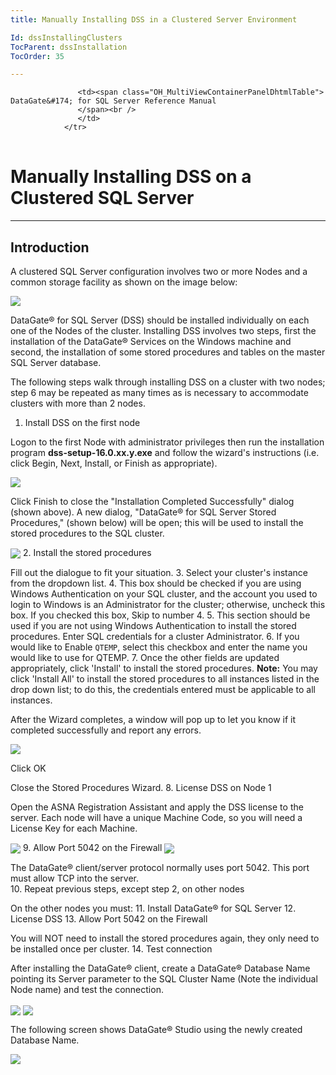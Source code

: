 ```yaml
---
title: Manually Installing DSS in a Clustered Server Environment

Id: dssInstallingClusters
TocParent: dssInstallation
TocOrder: 35

---
```


<table>
			    <tr>

			       <td><span class="OH_MultiViewContainerPanelDhtmlTable"> DataGate&#174; for SQL Server Reference Manual
				   </span><br />
				   </td>
			    </tr>
</table>

# Manually Installing DSS on a Clustered SQL Server

---

## Introduction 
A clustered SQL Server configuration involves two or more Nodes and a common storage facility as shown on the image below:

<img align="center" src="../images/ClusterImg01.png" />

DataGate&#174; for SQL Server (DSS) should be installed individually on each one of the Nodes of the cluster. Installing DSS involves two steps, first the installation of the DataGate&#174; Services on the Windows machine and second, the installation of some stored procedures and tables on the master SQL Server database.

The following steps walk through installing DSS on a cluster with two nodes; step 6 may be repeated as many times as is necessary to accommodate clusters with more than 2 nodes.
1. Install DSS on the first node

Logon to the first Node with administrator privileges then run the installation program **dss-setup-16.0.xx.y.exe** and follow the wizard's instructions (i.e. click Begin, Next, Install, or Finish as appropriate). 

<img align="center" src="../images/ClusterImg06.png" />

Click Finish to close the "Installation Completed Successfully" dialog (shown above). A new dialog, "DataGate&#174; for SQL Server Stored Procedures," (shown below) will be open; this will be used to install the stored procedures to the SQL cluster.

<img align="center" src="../images/ClusterImg07.png" />
2. Install the stored procedures

Fill out the dialogue to fit your situation.
3. Select your cluster's instance from the dropdown list.
4. This box should be checked if you are using Windows Authentication 
					on your SQL cluster, and the account you used to login to Windows is an Administrator 
					for the cluster; otherwise, uncheck this box.  If you checked this box, Skip to number 4.
5. This section should be used if you are not using Windows Authentication to install
					 the stored procedures.  Enter SQL credentials for a cluster Administrator.
6. If you would like to Enable <code>QTEMP</code>, select this checkbox and enter the name you would like to use for QTEMP.
7. Once the other fields are updated appropriately, click 'Install' to install the stored procedures.
 **Note:**  You may click 'Install All' to install the stored procedures to all instances listed in the 
						drop down list; to do this, the credentials entered must be applicable to all instances.

After the Wizard completes, a window will pop up to let you know if it completed successfully and report any errors.

<img align="center" src="../images/ClusterImg08.png" />

Click OK

Close the Stored Procedures Wizard.
8. License DSS on Node 1

Open the ASNA Registration Assistant and apply the DSS license to the server. Each node will have a unique Machine Code, so you will need a License Key for each Machine.

<img align="center" src="../images/ClusterImg09.png" />
9. Allow Port 5042 on the Firewall

<img align="center" src="../images/ClusterImg10.png" />

The DataGate&#174; client/server protocol normally uses port 5042. This port must allow TCP into the server.<br />
10. Repeat previous steps, except step 2, on other nodes

On the other nodes you must:
11. Install DataGate&#174; for SQL Server
12. License DSS
13. Allow Port 5042 on the Firewall

You will NOT need to install the stored procedures again, they only need to be installed once per cluster.
14. Test connection

After installing the DataGate&#174; client, create a DataGate&#174; Database Name pointing its Server parameter to the SQL Cluster Name (Note the individual Node name) and test the connection.

<img align="center" src="../images/ClusterImg13.png" />

<img align="center" src="../images/ClusterImg14.png" />

The following screen shows DataGate&#174; Studio using the newly created Database Name.

<img align="center" src="../images/ClusterImg15.png" />
<div>

